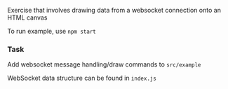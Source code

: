 Exercise that involves drawing data from a websocket connection onto an HTML canvas

To run example, use `npm start`

### Task

Add websocket message handling/draw commands to `src/example`


WebSocket data structure can be found in `index.js`
